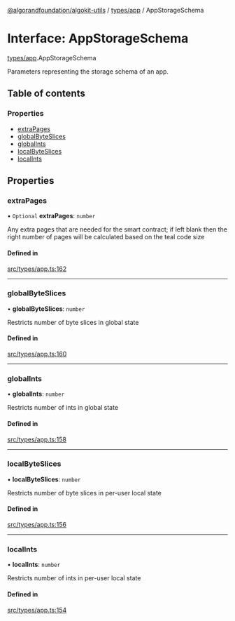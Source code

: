 [@algorandfoundation/algokit-utils](../README.md) / [types/app](../modules/types_app.md) / AppStorageSchema

# Interface: AppStorageSchema

[types/app](../modules/types_app.md).AppStorageSchema

Parameters representing the storage schema of an app.

## Table of contents

### Properties

- [extraPages](types_app.AppStorageSchema.md#extrapages)
- [globalByteSlices](types_app.AppStorageSchema.md#globalbyteslices)
- [globalInts](types_app.AppStorageSchema.md#globalints)
- [localByteSlices](types_app.AppStorageSchema.md#localbyteslices)
- [localInts](types_app.AppStorageSchema.md#localints)

## Properties

### extraPages

• `Optional` **extraPages**: `number`

Any extra pages that are needed for the smart contract; if left blank then the right number of pages will be calculated based on the teal code size

#### Defined in

[src/types/app.ts:162](https://github.com/algorandfoundation/algokit-utils-ts/blob/main/src/types/app.ts#L162)

___

### globalByteSlices

• **globalByteSlices**: `number`

Restricts number of byte slices in global state

#### Defined in

[src/types/app.ts:160](https://github.com/algorandfoundation/algokit-utils-ts/blob/main/src/types/app.ts#L160)

___

### globalInts

• **globalInts**: `number`

Restricts number of ints in global state

#### Defined in

[src/types/app.ts:158](https://github.com/algorandfoundation/algokit-utils-ts/blob/main/src/types/app.ts#L158)

___

### localByteSlices

• **localByteSlices**: `number`

Restricts number of byte slices in per-user local state

#### Defined in

[src/types/app.ts:156](https://github.com/algorandfoundation/algokit-utils-ts/blob/main/src/types/app.ts#L156)

___

### localInts

• **localInts**: `number`

Restricts number of ints in per-user local state

#### Defined in

[src/types/app.ts:154](https://github.com/algorandfoundation/algokit-utils-ts/blob/main/src/types/app.ts#L154)
